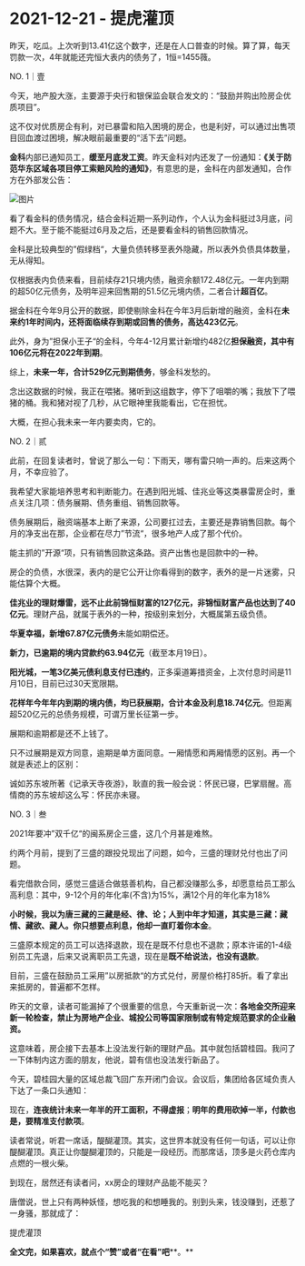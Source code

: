 # 2021-12-21 - 提虎灌顶

昨天，吃瓜。上次听到13.41亿这个数字，还是在人口普查的时候。算了算，每天罚款一次，4年就能还完恒大表内的债务了，1恒=1455薇。

NO. 1｜壹

今天，地产股大涨，主要源于央行和银保监会联合发文的：“鼓励并购出险房企优质项目”。

这不仅对优质房企有利，对已暴雷和陷入困境的房企，也是利好，可以通过出售项目回血渡过困境，解决眼前最重要的“活下去”问题。

**金科**内部已通知员工，**缓至月底发工资**。昨天金科对内还发了一份通知：**《关于防范华东区域各项目停工索赔风险的通知》**，有意思的是，金科在内部发通知，合作方在外部发公告：

![图片](https://mmbiz.qpic.cn/mmbiz_jpg/11MRJ9lllc1wdEibu8OHibIwVa9324qqTeZicYWQv4lm36fIVmLoAhYyOJjbbxPkPDTjCarMcKcbHa13uhgicV4P8Q/640?wx_fmt=jpeg&tp=webp&wxfrom=5&wx_lazy=1)

看了看金科的债务情况，结合金科近期一系列动作，个人认为金科挺过3月底，问题不大。至于能不能挺过6月及之后，还是要看金科的销售回款情况。

金科是比较典型的”假绿档“，大量负债转移至表外隐藏，所以表外负债具体数量，无从得知。

仅根据表内负债来看，目前续存21只境内债，融资余额172.48亿元。一年内到期的超50亿元债务，及明年迎来回售期的51.5亿元境内债，二者合计**超百亿**。

据金科在今年9月公开的数据，即使剔除金科在今年3月后新增的融资，金科在**未来约1年时间内，还将面临续存到期或回售的债务，高达423亿元**。

此外，身为”担保小王子“的金科，今年4-12月累计新增约482亿**担保融资，其中有106亿元将在2022年到期**。

综上，**未来一年，合计529亿元到期债务**，够金科发愁的。

念出这数据的时候，我正在喂猪。猪听到这组数字，停下了咀嚼的嘴；我放下了喂猪的桶。我和猪对视了几秒，从它眼神里我能看出，它在担忧。

大概，在担心我未来一年内要卖肉，它的。

NO. 2｜贰

此前，在回复读者时，曾说了那么一句：下雨天，哪有雷只响一声的。后来这两个月，不幸应验了。

我希望大家能培养思考和判断能力。在遇到阳光城、佳兆业等这类暴雷房企时，重点关注几项：债务展期、债务重组、销售回款等。

债务展期后，融资端基本上断了来源，公司要扛过去，主要还是靠销售回款。每个月的净支出在那，企业都在尽力”节流“，很多地产人成了那个代价。

能主抓的”开源“项，只有销售回款这条路。资产出售也是回款中的一种。

房企的负债，水很深，表内的是它公开让你看得到的数字，表外的是一片迷雾，只能估算个大概。

**佳兆业的理财爆雷，远不止此前锦恒财富的127亿元，非锦恒财富产品也达到了40亿元**。理财产品，就属于表外的一种，按级别来划分，大概属第五级负债。

**华夏幸福，新增67.87亿元债务**未能如期偿还。

**新力，已逾期的境内贷款约63.94亿元**（截至本月19日）。

**阳光城，一笔3亿美元债利息支付已违约**，正多渠道筹措资金，上次付息时间是11月10日，目前已过30天宽限期。

**花样年今年年内到期的境内债，均已获展期，合计本金及利息18.74亿元**。但距离超520亿元的总债务规模，可谓万里长征第一步。

展期和逾期都是还不上钱了。

只不过展期是双方同意，逾期是单方面同意。一厢情愿和两厢情愿的区别。再一个就是表述上的区别：

诚如苏东坡所著《记承天寺夜游》，耿直的我一般会说：怀民已寝，巴掌扇醒。高情商的苏东坡却这么写：怀民亦未寝。

NO. 3｜叁

2021年要冲”双千亿“的闽系房企三盛，这几个月甚是难熬。

约两个月前，提到了三盛的跟投兑现出了问题，如今，三盛的理财兑付也出了问题。

看完借款合同，感觉三盛适合做慈善机构，自己都没赚那么多，却愿意给员工那么高利息：其中，9-12个月的年化率(不含)为15%，满12个月的年化率为18%

**小时候，我以为唐三藏的三藏是经、律、论；人到中年才知道，其实是三藏：藏情、藏欲、藏人。你只想要点利息，他却一直盯着你本金**。

三盛原本规定的员工可以选择退款，现在是既不付息也不退款；原本许诺的1-4级别员工先退，后来又说离职员工先退，现在是**既不给说法，也没有退款**。

目前，三盛在鼓励员工采用”以房抵款“的方式兑付，房屋价格打85折。看了拿出来抵房的，普遍都不怎样。

昨天的文章，读者可能漏掉了个很重要的信息，今天重新说一次：**各地金交所迎来新一轮检查，禁止为房地产企业、城投公司等国家限制或有特定规范要求的企业融资。**

这意味着，房企接下去基本上没法发行新的理财产品。其中就包括碧桂园。我问了一下体制内这方面的朋友，他说，碧有信也没法发行新品了。

今天，碧桂园大量的区域总裁飞回广东开闭门会议。会议后，集团给各区域负责人下达了一条口头通知：

现在，**连夜统计未来一年半的开工面积，不得虚报**；**明年的费用砍掉一半，付款也是，要精准支付款项**。

读者常说，听君一席话，醍醐灌顶。其实，这世界本就没有任何一句话，可以让你醍醐灌顶。真正让你醍醐灌顶的，只能是一段经历。而那席话，顶多是火药仓库内点燃的一根火柴。

到现在，居然还有读者问，xx房企的理财产品能不能买？

唐僧说，世上只有两种妖怪，想吃我的和想睡我的。别到头来，钱没赚到，还惹了一身骚，那就成了：

提虎灌顶

**全文完，如果喜欢，就点个“赞”或者“在看”吧****。**